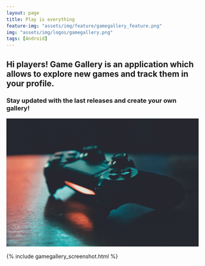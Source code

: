 ```yaml
---
layout: page
title: Play is everything
feature-img: "assets/img/feature/gamegallery_feature.png"
img: "assets/img/logos/gamegallery.png"
tags: [Android]
---
```


## Hi players! Game Gallery is an application which allows to explore new games and track them in your profile.

### Stay updated with the last releases and create your own gallery!

![presentation](/assets/img/presentation/gamegallery_presentation.jpg)

{% include gamegallery_screenshot.html %}
